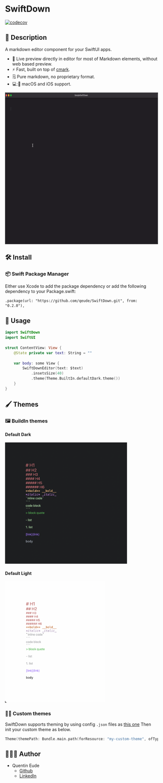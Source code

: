 # SwiftDown
[![codecov](https://codecov.io/gh/qeude/SwiftDown/branch/main/graph/badge.svg?token=RB6K3Q5QIO)](https://codecov.io/gh/qeude/SwiftDown)

## 📖 Description
A markdown editor component for your SwiftUI apps.

- 🎉 Live preview directly in editor for most of Markdown elements, without web based preview.
- ⚡️ Fast, built on top of [cmark](https://github.com/commonmark/cmark).
- 🗒 Pure markdown, no proprietary format.
- 💻:📱 macOS and iOS support.

<div align=center><img src="resources/demo.gif" align=center height="500"></div>

## 🛠️ Install
### 📦 Swift Package Manager

Either use Xcode to add the package dependency or add the following dependency to your Package.swift:
```
.package(url: "https://github.com/qeude/SwiftDown.git", from: "0.2.0"),
```

## 🔧 Usage
```swift
import SwiftDown
import SwiftUI

struct ContentView: View {
    @State private var text: String = ""

    var body: some View {
        SwiftDownEditor(text: $text)
            .insetsSize(40)
            .theme(Theme.BuiltIn.defaultDark.theme())
    }
}
```
## 🖌️ Themes

### 🖼 BuildIn themes
#### Default Dark
<img src="resources/default-dark-theme.png" height="400">

#### Default Light
<img src="resources/default-light-theme.png" height="400">

### 🧑‍🎨 Custom themes
SwiftDown supports theming by using config `.json` files as [this one](./Sources/SwiftDown/Resources/Themes/default-dark.json)
Then init your custom theme as below.
```swift
Theme(themePath: Bundle.main.path(forResource: "my-custom-theme", ofType: "json"))
```

## 👨🏻‍💻 Author
* Quentin Eude
    * [Github](https://github.com/qeude)
    * [LinkedIn](https://www.linkedin.com/in/quentineude/)
